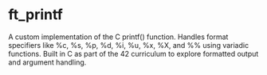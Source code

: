 # ft_printf
A custom implementation of the C printf() function. Handles format specifiers like %c, %s, %p, %d, %i, %u, %x, %X, and %% using variadic functions. Built in C as part of the 42 curriculum to explore formatted output and argument handling.
